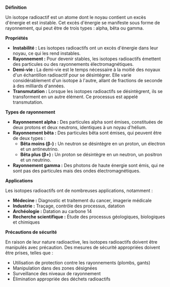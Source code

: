 **Définition**

Un isotope radioactif est un atome dont le noyau contient un excès d'énergie et est instable. Cet excès d'énergie se manifeste sous forme de rayonnement, qui peut être de trois types : alpha, bêta ou gamma.

**Propriétés**

* **Instabilité :** Les isotopes radioactifs ont un excès d'énergie dans leur noyau, ce qui les rend instables.
* **Rayonnement :** Pour devenir stables, les isotopes radioactifs émettent des particules ou des rayonnements électromagnétiques.
* **Demi-vie :** La demi-vie est le temps nécessaire à la moitié des noyaux d'un échantillon radioactif pour se désintégrer. Elle varie considérablement d'un isotope à l'autre, allant de fractions de seconde à des milliards d'années.
* **Transmutation :** Lorsque les isotopes radioactifs se désintègrent, ils se transforment en un autre élément. Ce processus est appelé transmutation.

**Types de rayonnement**

* **Rayonnement alpha :** Des particules alpha sont émises, constituées de deux protons et deux neutrons, identiques à un noyau d'hélium.
* **Rayonnement bêta :** Des particules bêta sont émises, qui peuvent être de deux types :
    * **Bêta moins (β-) :** Un neutron se désintègre en un proton, un électron et un antineutrino.
    * **Bêta plus (β+) :** Un proton se désintègre en un neutron, un positron et un neutrino.
* **Rayonnement gamma :** Des photons de haute énergie sont émis, qui ne sont pas des particules mais des ondes électromagnétiques.

**Applications**

Les isotopes radioactifs ont de nombreuses applications, notamment :

* **Médecine :** Diagnostic et traitement du cancer, imagerie médicale
* **Industrie :** Traçage, contrôle des processus, datation
* **Archéologie :** Datation au carbone 14
* **Recherche scientifique :** Étude des processus géologiques, biologiques et chimiques

**Précautions de sécurité**

En raison de leur nature radioactive, les isotopes radioactifs doivent être manipulés avec précaution. Des mesures de sécurité appropriées doivent être prises, telles que :

* Utilisation de protection contre les rayonnements (plombs, gants)
* Manipulation dans des zones désignées
* Surveillance des niveaux de rayonnement
* Élimination appropriée des déchets radioactifs